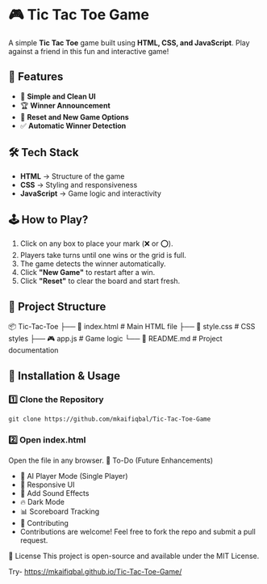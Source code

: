 # 🎮 Tic Tac Toe Game

A simple **Tic Tac Toe** game built using **HTML, CSS, and JavaScript**. Play against a friend in this fun and interactive game! 

## 🚀 Features

- 🎨 **Simple and Clean UI**  
- 🏆 **Winner Announcement**  
- 🔄 **Reset and New Game Options**  
- ✅ **Automatic Winner Detection**  
 


## 🛠️ Tech Stack

- **HTML** → Structure of the game  
- **CSS** → Styling and responsiveness  
- **JavaScript** → Game logic and interactivity  

## 🕹️ How to Play?

1. Click on any box to place your mark (❌ or ⭕).  
2. Players take turns until one wins or the grid is full.  
3. The game detects the winner automatically.  
4. Click **"New Game"** to restart after a win.  
5. Click **"Reset"** to clear the board and start fresh.  

## 📂 Project Structure

📦 Tic-Tac-Toe ├── 📄 index.html # Main HTML file ├── 🎨 style.css # CSS styles ├── 🎮 app.js # Game logic └── 📜 README.md # Project documentation

## 🔧 Installation & Usage

### 1️⃣ Clone the Repository

```git clone https://github.com/mkaifiqbal/Tic-Tac-Toe-Game```

### 2️⃣ Open index.html
Open the file in any browser.
📌 To-Do (Future Enhancements)
- 🤖 AI Player Mode (Single Player)
- 📱 Responsive UI
- 🎵 Add Sound Effects
- 🔥 Dark Mode
- 📊 Scoreboard Tracking
- 🤝 Contributing
- Contributions are welcome! Feel free to fork the repo and submit a pull request.

📜 License
This project is open-source and available under the MIT License.

Try- https://mkaifiqbal.github.io/Tic-Tac-Toe-Game/

